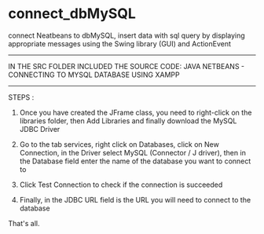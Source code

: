 # connect_dbMySQL
connect Neatbeans to dbMySQL, insert data with sql query by displaying appropriate messages using the Swing library (GUI) and ActionEvent 


-----------------------------------------
IN THE SRC FOLDER INCLUDED THE SOURCE CODE: JAVA NETBEANS - CONNECTING TO MYSQL DATABASE USING XAMPP

-----------------------------------------

STEPS :

1. Once you have created the JFrame class, you need to right-click on the libraries folder, then Add Libraries and finally download the MySQL JDBC Driver

2. Go to the tab services, right click on Databases, click on New Connection, in the Driver select MySQL (Connector / J driver), then in the Database field enter the name of the database you want to connect to

3. Click Test Connection to check if the connection is succeeded

4. Finally, in the JDBC URL field is the URL you will need to connect to the database

That's all.
